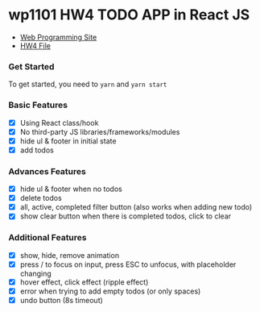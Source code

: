 # wp1101 HW4 TODO APP in React JS

- [Web Programming Site](https://wp.ee.ntu.edu.tw/)
- [HW4 File](https://ceiba.ntu.edu.tw/course/fdb723/hw/hw4.pdf)

### Get Started

To get started, you need to `yarn` and `yarn start`

### Basic Features

- [x] Using React class/hook
- [x] No third-party JS libraries/frameworks/modules
- [x] hide ul & footer in initial state
- [x] add todos

### Advances Features

- [x] hide ul & footer when no todos
- [x] delete todos
- [x] all, active, completed filter button (also works when adding new todo)
- [x] show clear button when there is completed todos, click to clear

### Additional Features

- [x] show, hide, remove animation
- [x] press / to focus on input, press ESC to unfocus, with placeholder changing
- [x] hover effect, click effect (ripple effect)
- [x] error when trying to add empty todos (or only spaces)
- [x] undo button (8s timeout)
